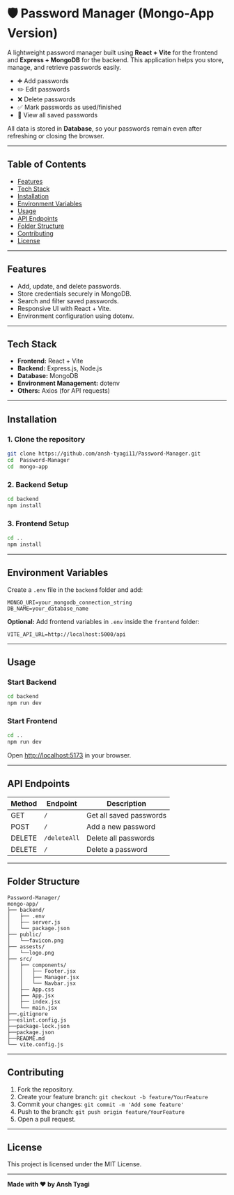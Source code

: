 
# 🛡️ Password Manager (Mongo-App Version)

A lightweight password manager built using **React + Vite** for the frontend and **Express + MongoDB** for the backend. This application helps you store, manage, and retrieve passwords easily.

- ➕ Add passwords  
- ✏️ Edit passwords  
- ❌ Delete passwords  
- ✅ Mark passwords as used/finished  
- 📂 View all saved passwords  

All data is stored in **Database**, so your passwords remain even after refreshing or closing the browser.

---

## Table of Contents

- [Features](#features)  
- [Tech Stack](#tech-stack)  
- [Installation](#installation)  
- [Environment Variables](#environment-variables)  
- [Usage](#usage)  
- [API Endpoints](#api-endpoints)  
- [Folder Structure](#folder-structure)  
- [Contributing](#contributing)  
- [License](#license)

---

## Features

- Add, update, and delete passwords.  
- Store credentials securely in MongoDB.  
- Search and filter saved passwords.  
- Responsive UI with React + Vite.  
- Environment configuration using dotenv.  

---

## Tech Stack

- **Frontend:** React + Vite  
- **Backend:** Express.js, Node.js  
- **Database:** MongoDB  
- **Environment Management:** dotenv  
- **Others:** Axios (for API requests)

---

## Installation

### 1. Clone the repository
```bash
git clone https://github.com/ansh-tyagi11/Password-Manager.git
cd  Password-Manager
cd  mongo-app
```

### 2. Backend Setup
```bash
cd backend
npm install
```

### 3. Frontend Setup
```bash
cd ..
npm install
```

---

## Environment Variables

Create a `.env` file in the `backend` folder and add:

```env
MONGO_URI=your_mongodb_connection_string
DB_NAME=your_database_name
```

**Optional:** Add frontend variables in `.env` inside the `frontend` folder:

```env
VITE_API_URL=http://localhost:5000/api
```

---

## Usage

### Start Backend
```bash
cd backend
npm run dev
```

### Start Frontend
```bash
cd ..
npm run dev
```

Open [http://localhost:5173](http://localhost:5173) in your browser.

---

## API Endpoints

| Method | Endpoint                | Description                  |
|--------|------------------------|------------------------------|
| GET    | `/`       | Get all saved passwords      |
| POST   | `/`       | Add a new password           |
| DELETE    | `/deleteAll`   | Delete all passwords            |
| DELETE | `/`   | Delete a password            |

---

## Folder Structure

```
Password-Manager/
mongo-app/
├── backend/
│   ├── .env
│   ├── server.js
│   └── package.json
├── public/
│   └──favicon.png
├── assests/
│   └──logo.png
├── src/
│   ├── components/
│   │   ├── Footer.jsx
│   │   ├── Manager.jsx
│   │   └── Navbar.jsx
│   ├── App.css
│   ├── App.jsx
│   ├── index.jsx
│   └── main.jsx
├──.gitignore
├──eslint.config.js
├──package-lock.json
├──package.json
├──README.md   
└── vite.config.js
```

---

## Contributing

1. Fork the repository.  
2. Create your feature branch: `git checkout -b feature/YourFeature`  
3. Commit your changes: `git commit -m 'Add some feature'`  
4. Push to the branch: `git push origin feature/YourFeature`  
5. Open a pull request.

---

## License

This project is licensed under the MIT License.  

---

**Made with ❤️ by Ansh Tyagi**
